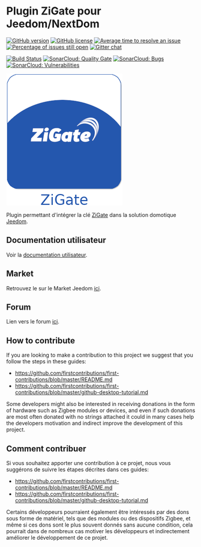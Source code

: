 # Plugin ZiGate pour Jeedom/NextDom

[![GitHub version](https://badge.fury.io/gh/jeedom-zigate%2Fjeedom-plugin-zigate.svg)](https://github.com/jeedom-zigate/jeedom-plugin-zigate)
[![GitHub license](https://img.shields.io/github/license/jeedom-zigate/jeedom-plugin-zigate.svg)](https://github.com/jeedom-zigate/jeedom-plugin-zigate/blob/master/LICENSE)
[![Average time to resolve an issue](http://isitmaintained.com/badge/resolution/jeedom-zigate/jeedom-plugin-zigate.svg)](http://isitmaintained.com/project/jeedom-zigate/jeedom-plugin-zigate "Average time to resolve an issue")
[![Percentage of issues still open](http://isitmaintained.com/badge/open/jeedom-zigate/jeedom-plugin-zigate.svg)](http://isitmaintained.com/project/jeedom-zigate/jeedom-plugin-zigate "Percentage of issues still open")
[![Gitter chat](https://badges.gitter.im/jeedom-zigate.png)](https://gitter.im/jeedom-zigate)

[![Build Status](https://travis-ci.org/jeedom-zigate/jeedom-plugin-zigate.svg?branch=master)](https://travis-ci.org/jeedom-zigate/jeedom-plugin-zigate)
[![SonarCloud: Quality Gate](https://sonarcloud.io/api/project_badges/measure?project=jeedom-zigate:jeedom-plugin-zigate&metric=alert_status)](https://sonarcloud.io/dashboard?id=jeedom-zigate%3Ajeedom-plugin-zigate)
[![SonarCloud: Bugs](https://sonarcloud.io/api/project_badges/measure?project=jeedom-zigate:jeedom-plugin-zigate&metric=bugs)](https://sonarcloud.io/dashboard?id=jeedom-zigate%3Ajeedom-plugin-zigate)
[![SonarCloud: Vulnerabilities](https://sonarcloud.io/api/project_badges/measure?project=jeedom-zigate:jeedom-plugin-zigate&metric=vulnerabilities)](https://sonarcloud.io/dashboard?id=jeedom-zigate%3Ajeedom-plugin-zigate)

![Logo](plugin_info/zigate_icon.png)

Plugin permettant d'intégrer la clé [ZiGate](https://zigate.fr/) dans la solution domotique [Jeedom](https://www.jeedom.com).

## Documentation utilisateur

Voir la [documentation utilisateur](https://jeedom-zigate.github.io/jeedom-plugin-zigate/).

## Market

Retrouvez le sur le Market Jeedom [ici](https://www.jeedom.com/market/index.php?v=d&p=market&type=plugin&&name=zigate).

## Forum

Lien vers le forum [ici](https://www.jeedom.com/forum/viewtopic.php?f=133&t=34490).

## How to contribute

If you are looking to make a contribution to this project we suggest that you follow the steps in these guides:

- <https://github.com/firstcontributions/first-contributions/blob/master/README.md>
- <https://github.com/firstcontributions/first-contributions/blob/master/github-desktop-tutorial.md>

Some developers might also be interested in receiving donations in the form of hardware such as Zigbee modules or devices, and even if such donations are most often donated with no strings attached it could in many cases help the developers motivation and indirect improve the development of this project.

## Comment contribuer

Si vous souhaitez apporter une contribution à ce projet, nous vous suggérons de suivre les étapes décrites dans ces guides:

- <https://github.com/firstcontributions/first-contributions/blob/master/README.md>
- <https://github.com/firstcontributions/first-contributions/blob/master/github-desktop-tutorial.md>

Certains développeurs pourraient également être intéressés par des dons sous forme de matériel, tels que des modules ou des dispositifs Zigbee, et même si ces dons sont le plus souvent donnés sans aucune condition, cela pourrait dans de nombreux cas motiver les développeurs et indirectement améliorer le développement de ce projet.

